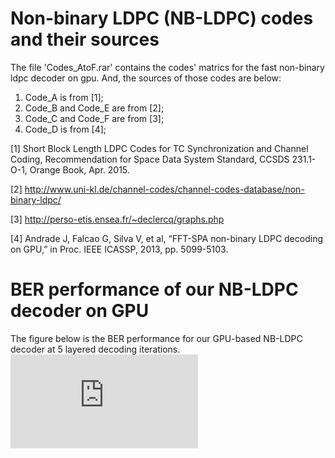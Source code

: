 # Non-binary LDPC (NB-LDPC) codes and their sources
The file 'Codes_AtoF.rar' contains the codes' matrics for the fast non-binary ldpc decoder on gpu. 
And, the sources of those codes are below:

1. Code_A is from [1];
2. Code_B and Code_E are from [2];
3. Code_C and Code_F are from [3];
4. Code_D is from [4];

[1] Short Block Length LDPC Codes for TC Synchronization and Channel Coding, Recommendation for Space Data System Standard, CCSDS
231.1-O-1, Orange Book, Apr. 2015.

[2] http://www.uni-kl.de/channel-codes/channel-codes-database/non-binary-ldpc/

[3] http://perso-etis.ensea.fr/~declercq/graphs.php

[4] Andrade J, Falcao G, Silva V, et al, “FFT-SPA non-binary LDPC decoding on GPU,” in Proc. IEEE ICASSP, 2013, pp. 5099-5103.

# BER performance of our NB-LDPC decoder on GPU
The figure below is the BER performance for our GPU-based NB-LDPC decoder at 5 layered decoding iterations.
![BER](https://github.com/Liubusy/Non-Binary-LDPC-codes/blob/master/BER.pdf)
